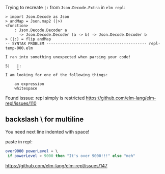 Trying to recreate `|:` from `Json.Decode.Extra` in `elm repl`:

```
> import Json.Decode as Json
> andMap = Json.map2 (|>)
<function>
    : Json.Decode.Decoder a
      -> Json.Decode.Decoder (a -> b) -> Json.Decode.Decoder b
> (|:) = flip andMap
-- SYNTAX PROBLEM -------------------------------------------- repl-temp-000.elm

I ran into something unexpected when parsing your code!

5|   |:
     ^
I am looking for one of the following things:

    an expression
    whitespace
```

Found isssue: repl simply is restricted https://github.com/elm-lang/elm-repl/issues/110

## backslash \ for multiline

You need next line indented with space!

paste in repl:

```elm
over9000 powerLevel = \
 if powerLevel > 9000 then "It's over 9000!!!" else "meh"
```

https://github.com/elm-lang/elm-repl/issues/147

